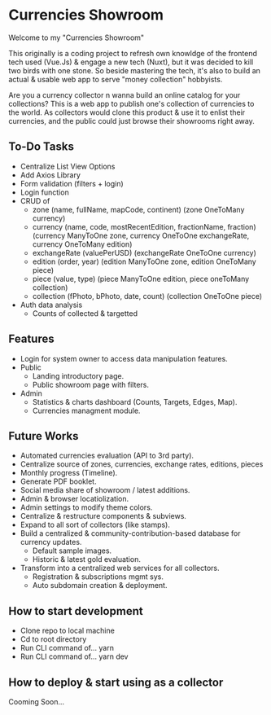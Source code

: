 # Currencies Showroom

Welcome to my "Currencies Showroom"

This originally is a coding project to refresh own knowldge of the frontend tech used (Vue.Js) & engage a new tech (Nuxt), but it was decided to kill two birds with one stone. So beside mastering the tech, it's also to build an actual & usable web app to serve "money collection" hobbyists.

Are you a currency collector n wanna build an online catalog for your collections? This is a web app to publish one's collection of currencies to the world. As collectors would clone this product & use it to enlist their currencies, and the public could just browse their showrooms right away.

## To-Do Tasks

- Centralize List View Options
- Add Axios Library
- Form validation (filters + login)
- Login function
- CRUD of 
  - zone          (name, fullName, mapCode, continent)                    (zone OneToMany currency)
  - currency      (name, code, mostRecentEdition, fractionName, fraction) (currency ManyToOne zone, currency OneToOne exchangeRate, currency OneToMany edition)
  - exchangeRate  (valuePerUSD)                                           (exchangeRate OneToOne currency)
  - edition       (order, year)                                           (edition ManyToOne zone, edition OneToMany piece)
  - piece         (value, type)                                           (piece ManyToOne edition, piece oneToMany collection)
  - collection    (fPhoto, bPhoto, date, count)                           (collection OneToOne piece)
- Auth data analysis
  - Counts of collected & targetted

## Features

- Login for system owner to access data manipulation features.
- Public
  - Landing introductory page.
  - Public showroom page with filters.
- Admin
  - Statistics & charts dashboard (Counts, Targets, Edges, Map).
  - Currencies managment module.

## Future Works

- Automated currencies evaluation (API to 3rd party).
- Centralize source of zones, currencies, exchange rates, editions, pieces
- Monthly progress (Timeline).
- Generate PDF booklet.
- Social media share of showroom / latest additions.
- Admin & browser locatiolization.
- Admin settings to modify theme colors.
- Centralize & restructure components & subviews.
- Expand to all sort of collectors (like stamps).
- Build a centralized & community-contribution-based database for currency updates.
  - Default sample images.
  - Historic & latest gold evaluation.
- Transform into a centralized web services for all collectors.
  - Registration & subscriptions mgmt sys.
  - Auto subdomain creation & deployment.

## How to start development

- Clone repo to local machine
- Cd to root directory
- Run CLI command of...
    yarn
- Run CLI command of...
    yarn dev

## How to deploy & start using as a collector

Cooming Soon...
